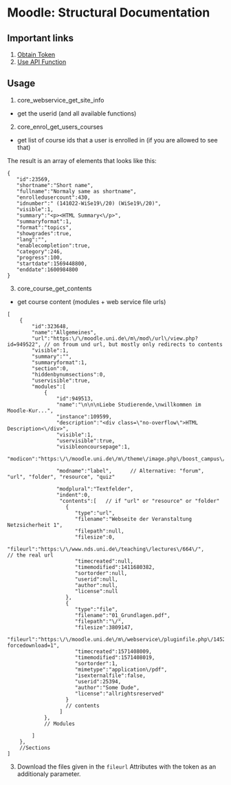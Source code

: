 # Moodle: Structural Documentation

## Important links
1. [Obtain Token](https://docs.moodle.org/dev/Creating_a_web_service_client)
2. [Use API Function](https://docs.moodle.org/dev/Web_service_API_functions)

## Usage

1. core_webservice_get_site_info	
* get the userid (and all available functions)

2.	core_enrol_get_users_courses	
* get list of course ids that a user is enrolled in (if you are allowed to see that)

The result is an array of elements that looks like this:
 ```
{
	"id":23569,
	"shortname":"Short name",
	"fullname":"Normaly same as shortname",
	"enrolledusercount":430,
	"idnumber":" (141022-WiSe19\/20) (WiSe19\/20)",
	"visible":1,
	"summary":"<p><HTML Summary<\/p>",
	"summaryformat":1,
	"format":"topics",
	"showgrades":true,
	"lang":"",
	"enablecompletion":true,
	"category":246,
	"progress":100,
	"startdate":1569448800,
	"enddate":1600984800
}
```

3.	core_course_get_contents		
* get course content (modules + web service file urls)	

```
[
    {
        "id":323648,
        "name":"Allgemeines",
        "url":"https:\/\/moodle.uni.de\/m\/mod\/url\/view.php?id=949522", // on froum und url, but mostly only redirects to contents
        "visible":1,
        "summary":"",
        "summaryformat":1,
        "section":0,
        "hiddenbynumsections":0,
        "uservisible":true,
        "modules":[  
            {
                "id":949513,
                "name":"\n\n\nLiebe Studierende,\nwillkommen im Moodle-Kur...",
                "instance":109599,
                "description":"<div class=\"no-overflow\">HTML Description<\/div>",
                "visible":1,
                "uservisible":true,
                "visibleoncoursepage":1,
                "modicon":"https:\/\/moodle.uni.de\/m\/theme\/image.php\/boost_campus\/label\/1576236086\/icon",
                
                "modname":"label",      // Alternative: "forum", "url", "folder", "resource", "quiz"

                "modplural":"Textfelder",
                "indent":0,
                 "contents":[   // if "url" or "resource" or "folder"
	               { 
	                  "type":"url",
	                  "filename":"Webseite der Veranstaltung Netzsicherheit 1",
	                  "filepath":null,
	                  "filesize":0,
	                  "fileurl":"https:\/\/www.nds.uni.de\/teaching\/lectures\/664\/",		// the real url
	                  "timecreated":null,
	                  "timemodified":1411680382,
	                  "sortorder":null,
	                  "userid":null,
	                  "author":null,
	                  "license":null
	               },
	               { 
	                  "type":"file",
	                  "filename":"01_Grundlagen.pdf",
	                  "filepath":"\/",
	                  "filesize":3809147,
	                  "fileurl":"https:\/\/moodle.uni.de\/m\/webservice\/pluginfile.php\/1452961\/mod_resource\/content\/4\/01_Grundlagen.pdf?forcedownload=1",
	                  "timecreated":1571408009,
	                  "timemodified":1571408019,
	                  "sortorder":1,
	                  "mimetype":"application\/pdf",
	                  "isexternalfile":false,
	                  "userid":25394,
	                  "author":"Some Dude",
	                  "license":"allrightsreserved"
	               }
	               // contents
	             ]
            },
            // Modules

        ]
    },
    //Sections
]
```

3. Download the files given in the `fileurl` Attributes with the token as an additionaly parameter.